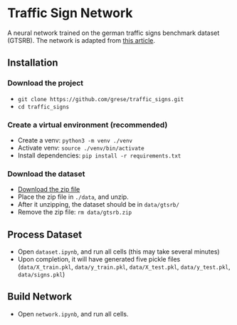 # Traffic Sign Network

A neural network trained on the german traffic signs benchmark dataset (GTSRB). The network is adapted from [this article](https://www.pyimagesearch.com/2019/11/04/traffic-sign-classification-with-keras-and-deep-learning/).

## Installation

### Download the project

* `git clone https://github.com/grese/traffic_signs.git`
* `cd traffic_signs`

### Create a virtual environment (recommended)

* Create a venv: `python3 -m venv ./venv`
* Activate venv: `source ./venv/bin/activate`
* Install dependencies: `pip install -r requirements.txt`

### Download the dataset

* [Download the zip file](https://drive.google.com/uc?authuser=0&export=download&id=1WxQ-LmSLUUDbFaA5GGgvx1y_gP4lk1iP)
* Place the zip file in `./data`, and unzip.
* After it unzipping, the dataset should be in `data/gtsrb/`
* Remove the zip file: `rm data/gtsrb.zip`

## Process Dataset

* Open `dataset.ipynb`, and run all cells (this may take several minutes)
* Upon completion, it will have generated five pickle files (`data/X_train.pkl`, `data/y_train.pkl`, `data/X_test.pkl`, `data/y_test.pkl`, `data/signs.pkl`)

## Build Network

* Open `network.ipynb`, and run all cells.
